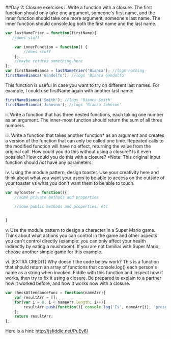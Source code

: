 ##Day 2: Closure exercises
i. Write a function with a closure. The first function should only take one argument, someone's first name, and the inner function should take one more argument, someone's last name. The inner function should console.log both the first name and the last name.
```javascript
var lastNameTrier = function(firstName){
   //does stuff

    var innerFunction = function() { 
        //does stuff
    };
    //maybe returns something here
};
var firstNameBianca = lastNameTrier('Bianca'); //logs nothing
firstNameBianca('Gandolfo'); //logs 'Bianca Gandolfo' 
```      
This function is useful in case you want to try on different last names. For example, I could use firstName again with another last name:

```javascript
firstNameBianca('Smith'); //logs 'Bianca Smith'
firstNameBianca('Johnson'); //logs 'Bianca Johnson'
```       
       

ii. Write a function that has three nested functions, each taking one number as an argument. The inner-most function should return the sum of all three numbers.

iii. Write a function that takes another function\* as an argument and creates a version of the function that can only be called one time. Repeated calls to the modified function will have no effect, returning the value from the original call. How could you do this without using a closure? Is it even possible? How could you do this with a closure? \*Note: This original input function should *not* have any parameters.

iv. Using the module pattern, design toaster. Use your creativity here and think about what you want your users to be able to access on the outside of your toaster vs what you don't want them to be able to touch.
		
```javascript
var myToaster = function(){
    //some private methods and properties
    
    //some public methods and properties, etc


}
```


v. Use the module pattern to design a character in a Super Mario game. Think about what actions you can control in the game and other aspects you can't control directly (example:  you can only affect your health indirectly by eating a mushroom). If you are not familiar with Super Mario, choose another simple game for this example.

vi. [EXTRA CREDIT] Why doesn't the code below work? This is a function that should return an array of functions that console.log() each person's name as a string when invoked. Fiddle with this function and inspect how it works, then try to fix it using a closure. Be prepared to explain to a partner how it worked before, and how it works now with a closure. 

```javascript
var checkAttendanceFunc = function(nameArr){
	var resultArr = [];
	for(var i = 0; i < nameArr.length; i++){
		resultArr.push(function(){ console.log('Is', nameArr[i], 'present?', i)})
	};
	return resultArr;
};
```
Here is a hint: http://jsfiddle.net/PuEy6/
